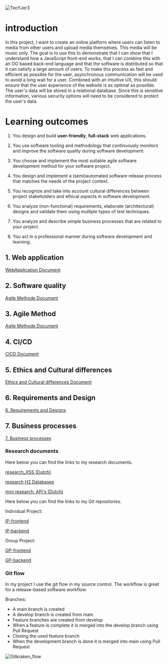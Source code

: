 
 ![TecYJer3](https://user-images.githubusercontent.com/73832880/173527142-127a627b-bedc-4681-8622-b8cede20254b.gif)

# introduction
In this project, I want to create an online platform where users can listen to media from other users and upload media themselves. This media will be music only. The goal is to use this to demonstrate that I can show that I understand how a JavaScript front-end works, that I can combine this with an OO based back-end language and that the software is distributed so that it can satisfy a large amount of users. To make this process as fast and efficient as possible for the user, asynchronous communication will be used to avoid a long wait for a user. Combined with an intuitive UX, this should ensure that the user experience of the website is as optimal as possible. The user's data will be stored in a relational database. Since this is sensitive information, various security options will need to be considered to protect the user's data. 

# Learning outcomes


1. You design and build **user-friendly**, **full-stack** web applications.

2. You use software tooling and methodology that continuously monitors and improve the software quality during software development.

3. You choose and implement the most suitable agile software development method for your software project.

4. You design and implement a (semi)automated software release process that matches the needs of the project context.

5. You recognize and take into account cultural differences between project stakeholders and ethical aspects in software development.

6. You analyze (non-functional) requirements, elaborate (architectural) designs and validate them using multiple types of test techniques.

7. You analyze and describe simple business processes that are related to your project.

8. You act in a professional manner during software development and learning.


##  1. Web application

[WebApplication Document](https://github.com/SandervanDeurzenStudent/VideoCloud_Portofolio/blob/main/Leeruitkomsten/WebApplication.md)

 ## 2. Software quality
[Agile Methode Document](https://github.com/SandervanDeurzenStudent/VideoCloud_Portofolio/blob/main/Leeruitkomsten/Software_Quality.md)

## 3. Agile Method

[Agile Methode Document](https://github.com/SandervanDeurzenStudent/VideoCloud_Portofolio/blob/main/Leeruitkomsten/Agile_Method.md)

## 4. CI/CD

[CICD Document](https://github.com/SandervanDeurzenStudent/VideoCloud_Portofolio/blob/main/Leeruitkomsten/CICD.md)



## 5. Ethics and Cultural differences
[Ethics and Cultural differences Document](https://github.com/SandervanDeurzenStudent/VideoCloud_Portofolio/blob/main/Leeruitkomsten/Ethics_and_CulturalDifferences.md)



##  6. Requirements and Design

[6. Requirements and Designs](https://github.com/SandervanDeurzenStudent/VideoCloud_Portofolio/blob/main/Leeruitkomsten/Requirements_and_designs.md)

## 7. Business processes

[7. Business processes](https://github.com/SandervanDeurzenStudent/VideoCloud_Portofolio/blob/main/Leeruitkomsten/Business_processes.md)

### Research documents

Here below you can find the links to my research documents.

[research_XSS (Dutch)](https://github.com/SandervanDeurzenStudent/VideoCloud_Portofolio/blob/main/Research/S3_IP-Research_XSS.docx)

[research H2 Databases](https://github.com/SandervanDeurzenStudent/VideoCloud_Portofolio/blob/main/Research/S3_research_h2database.docx)

[mini research: APi's (Dutch)](https://github.com/SandervanDeurzenStudent/VideoCloud_Portofolio/blob/main/Research/S3_research_API.docx)

Here below you can find the links to my Git repositories.

Individual Project:

[IP-frontend](https://github.com/SandervanDeurzenStudent/s3-videoCloud_FrontEnd)

[IP-backend](https://github.com/SandervanDeurzenStudent/VideoCloud_backend)

Group Project:

[GP-frontend](https://github.com/RensvGemert/S3-GP-Frontend)

[GP-backend](https://github.com/RensvGemert/S3-GP-Backend)

### Git flow

In my project I use the git flow in my source control. The workflow is great for a release-based software workflow.

Branches:

- A main branch is created
- A develop branch is created from main
- Feature branches are created from develop
- When a feature is complete it is merged into the develop branch using Pull Request
- Closing the used feature branch
- When the development branch is done it is merged into main using Pull Request

![Gitkraken_flow](https://user-images.githubusercontent.com/73832880/171828743-8cf2aedd-df84-4819-ae63-42b1f0078926.JPG)
